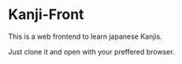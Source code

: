 # Kanji-Front
This is a web frontend to learn japanese Kanjis.

Just clone it and open with your preffered browser.
